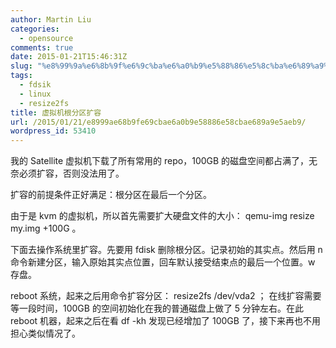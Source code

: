 ```yaml
---
author: Martin Liu
categories:
  - opensource
comments: true
date: 2015-01-21T15:46:31Z
slug: "%e8%99%9a%e6%8b%9f%e6%9c%ba%e6%a0%b9%e5%88%86%e5%8c%ba%e6%89%a9%e5%ae%b9"
tags:
  - fdsik
  - linux
  - resize2fs
title: 虚拟机根分区扩容
url: /2015/01/21/e8999ae68b9fe69cbae6a0b9e58886e58cbae689a9e5aeb9/
wordpress_id: 53410
---
```


我的 Satellite 虚拟机下载了所有常用的 repo，100GB 的磁盘空间都占满了，无奈必须扩容，否则没法用了。

扩容的前提条件正好满足：根分区在最后一个分区。

由于是 kvm 的虚拟机，所以首先需要扩大硬盘文件的大小： qemu-img resize my.img +100G 。

下面去操作系统里扩容。先要用 fdisk 删除根分区。记录初始的其实点。然后用 n 命令新建分区，输入原始其实点位置，回车默认接受结束点的最后一个位置。w 存盘。

reboot 系统，起来之后用命令扩容分区： resize2fs /dev/vda2 ； 在线扩容需要等一段时间，100GB 的空间初始化在我的普通磁盘上做了 5 分钟左右。在此 reboot 机器，起来之后在看 df -kh 发现已经增加了 100GB 了，接下来再也不用担心类似情况了。
